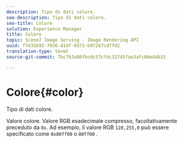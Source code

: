 ```yaml
---
description: Tipo di dati colore.
seo-description: Tipo di dati colore.
seo-title: Colore
solution: Experience Manager
title: Colore
topic: Scene7 Image Serving - Image Rendering API
uuid: ff431b92-7936-41df-9372-b97267cdffd2
translation-type: tm+mt
source-git-commit: 7bc7b3a86fbcdc57cfdc31745fae3afc06e44b15

---
```



# Colore{#color}

Tipo di dati colore.

Valore colore. Valore RGB esadecimale compresso, facoltativamente preceduto da `0x`. Ad esempio, il valore RGB `128,255,0` può essere specificato come `0x80ff00` o `80ff00` .
